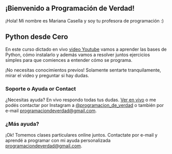 ## ¡Bienvenido a Programación de Verdad!

¡Hola! Mi nombre es Mariana Casella y soy tu profesora de programación :)

## Python desde Cero

En este curso dictado en vivo [video Youtube](https://youtu.be/zJbxitaa6yw) vamos a aprender las bases de Python, cómo instalarlo y además vamos a resolver juntos ejercicios simples para que comiences a entender cómo se programa.

¡No necesitas conocimientos previos! Solamente sentarte tranquilamente, mirar el video y preguntar si hay dudas.


### Soporte o Ayuda or Contact

¿Necesitas ayuda? En vivo respondo todas tus dudas. [Ver en vivo](https://youtu.be/zJbxitaa6yw) o me podés contactar por Instagram a [@programacion_de_verdad](http://instagram.com/programacion_de_verdad) o también por e-mail [programaciondeverdad@gmail.com](mailto:programaciondeverdad@gmail.com).

### ¿Más ayuda?

¡Ok! Tomemos clases particulares online juntos. Contactate por e-mail y aprendé a programar con mi ayuda personalizada [programaciondeverdad@gmail.com](mailto:programaciondeverdad@gmail.com).
